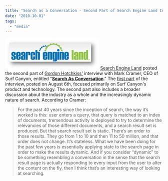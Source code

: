 ```yaml
---
title: "Search as a Conversation - Second Part of Search Engine Land Interview with Gordon Hotchkiss"
date: "2010-10-01"
tags: 
  - "media"
---
```


![](/assets/images/rank-dynamics/Search-Engine-Land-Logo.jpg "Search Engine Land Logo")
[Search Engine Land](http://searchengineland.com) posted the second part of [Gordon Hotchkiss'](http://searchengineland.com/author/gord-hotchkiss) interview with Mark Cramer, CEO of Surf Canyon, entitled "**[Search As Conversation](http://searchengineland.com/search-as-conversation-surf-canyons-mark-cramer-51802)**." The [first part](/rank-dynamics/where-is-search-going-search-engine-land-interview-with-gordon-hotchkiss/) of the interview, posted on August 6th, focused primarily on Surf Canyon's product and technology. The second part also includes a broader discussion about the industry as a whole and the increasingly dynamic nature of search. According to Cramer:

> For the past 40 years since the inception of search, the way it’s worked is this: user enters a query, that query is matched to an index of documents, tremendous activity is deployed to try to determine the relevancies of those different documents, and a search result set is produced. But that search result set is static. There’s an order to those results. They go from 1 to 10 and then 11 to 50 million, and that order does not change. It’s stateless. What we have been doing for the past few years is essentially applying state to the search page in order to make the results dynamic. And if you consider “dynamic” to be something resembling a conversation in the sense that the search result page is actually responding to every input from the user to alter the content on the fly, then I think that’s an interesting way of looking at searching.
